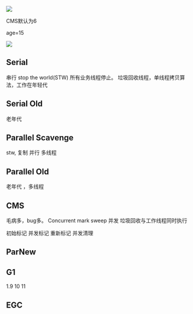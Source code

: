 
![](https://files.mdnice.com/user/8332/2895d772-a6e6-4f48-8ce4-1aec8a4598ca.png)



CMS默认为6

age=15



![](https://files.mdnice.com/user/8332/2ed18329-4a38-4bf9-a64d-1d7280c9f6f9.png)



## Serial
串行
stop the world(STW) 所有业务线程停止。
垃圾回收线程，单线程拷贝算法，工作在年轻代

## Serial Old
老年代


## Parallel Scavenge
stw, 复制      并行
多线程   

## Parallel Old
老年代 ，多线程

## CMS
毛病多，bug多。
Concurrent mark sweep 
并发 垃圾回收与工作线程同时执行

初始标记  并发标记  重新标记  并发清理
## ParNew
## G1
1.9  10 11

## EGC 

